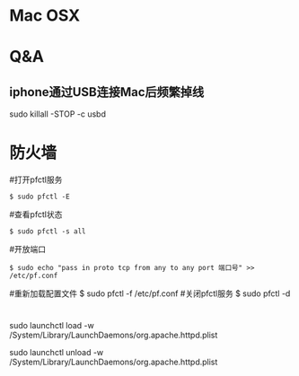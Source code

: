 Mac OSX
==========

# Q&A  

## iphone通过USB连接Mac后频繁掉线

sudo killall -STOP -c usbd

# 防火墙

#打开pfctl服务

```
$ sudo pfctl -E
```
#查看pfctl状态
```
$ sudo pfctl -s all
```
#开放端口
```
$ sudo echo "pass in proto tcp from any to any port 端口号" >> /etc/pf.conf
```
#重新加载配置文件
$ sudo pfctl -f /etc/pf.conf
#关闭pfctl服务
$ sudo pfctl -d

# 

sudo launchctl load -w /System/Library/LaunchDaemons/org.apache.httpd.plist

sudo launchctl unload -w /System/Library/LaunchDaemons/org.apache.httpd.plist
